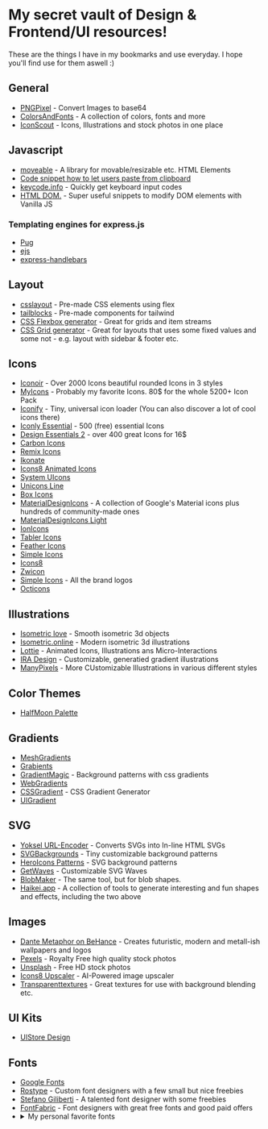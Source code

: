 # My secret vault of Design & Frontend/UI resources!
These are the things I have in my bookmarks and use everyday. I hope you'll find use for them aswell :)

## General
* [PNGPixel](https://png-pixel.com/) - Convert Images to base64
* [ColorsAndFonts](https://www.colorsandfonts.com/) - A collection of colors, fonts and more
* [IconScout](https://iconscout.com/) - Icons, Illustrations and stock photos in one place

## Javascript
* [moveable](https://github.com/daybrush/moveable) - A library for movable/resizable etc. HTML Elements
* [Code snippet how to let users paste from clipboard](https://stackoverflow.com/questions/6333814/how-does-the-paste-image-from-clipboard-functionality-work-in-gmail-and-google-c)
* [keycode.info](https://keycode.info/) - Quickly get keyboard input codes
* [HTML DOM.](https://htmldom.dev/) - Super useful snippets to modify DOM elements with Vanilla JS 

### Templating engines for express.js
* [Pug](https://pugjs.org/api/getting-started.html)
* [ejs](https://ejs.co)
* [express-handlebars](https://www.npmjs.com/package/express-handlebars)

## Layout
* [csslayout](https://csslayout.io/patterns/) - Pre-made CSS elements using flex
* [tailblocks](https://mertjf.github.io/tailblocks/) - Pre-made components for tailwind
* [CSS Flexbox generator](https://flexgenerator.com/) - Great for grids and item streams
* [CSS Grid generator](https://cssgrid-generator.netlify.app/) - Great for layouts that uses some fixed values and some not - e.g. layout with sidebar & footer etc.

## Icons
* [Iconoir](https://iconoir.com/) - Over 2000 Icons beautiful rounded Icons in 3 styles
* [MyIcons](https://myicons.co) - Probably my favorite Icons. 80$ for the whole 5200+ Icon Pack
* [Iconify](https://iconify.design/) - Tiny, universal icon loader (You can also discover a lot of cool icons there)
* [Iconly Essential](https://ui8.net/piqodesign/products/iconly-essential-icons) - 500 (free) essential Icons
* [Design Essentials 2](https://ui8.net/aps/products/design-essentials-2) - over 400 great Icons for 16$
* [Carbon Icons](https://www.carbondesignsystem.com/guidelines/icons/library/)
* [Remix Icons](http://remixicon.com/)
* [Ikonate](https://ikonate.com/)
* [Icons8 Animated Icons](https://icons8.com/animated-icons)
* [System UIcons](https://systemuicons.com/)
* [Unicons Line](https://iconscout.com/unicons/explore/line)
* [Box Icons](https://boxicons.com/)
* [MaterialDesignIcons](https://materialdesignicons.com) - A collection of Google's Material icons plus hundreds of community-made ones
* [MaterialDesignIcons Light](https://creativemarket.com/templarian/348441-Material-Design-Icons-Light)
* [IonIcons](https://ionicons.com/)
* [Tabler Icons](https://tablericons.com/)
* [Feather Icons](https://feathericons.com/)
* [Simple Icons](https://simpleicons.org/)
* [Icons8](https://icons8.com)
* [Zwicon](https://www.zwicon.com)
* [Simple Icons](https://simpleicons.org) - All the brand logos
* [Octicons](https://octicons-primer.vercel.app/octicons)

## Illustrations
* [Isometric love](https://www.isometriclove.com/) - Smooth isometric 3d objects
* [Isometric.online](https://isometric.online/) - Modern isometric 3d illustrations
* [Lottie](https://lottiefiles.com/popular?sort=all-time) - Animated Icons, Illustrations ans Micro-Interactions
* [IRA Design](https://iradesign.io) - Customizable, generatied gradient illustrations
* [ManyPixels](https://www.manypixels.co/gallery/) - More CUstomizable Illustrations in various different styles

## Color Themes
* [HalfMoon Palette](https://www.gethalfmoon.com/docs/color-utilities/)

## Gradients
* [MeshGradients](https://www.ls.graphics/meshgradients)
* [Grabients](https://www.grabient.com/)
* [GradientMagic](https://www.gradientmagic.com/) - Background patterns with css gradients
* [WebGradients](https://webgradients.com/)
* [CSSGradient](https://cssgradient.io/) - CSS Gradient Generator
* [UIGradient](https://uigradients.com/)

## SVG
* [Yoksel URL-Encoder](https://yoksel.github.io/url-encoder/) - Converts SVGs into In-line HTML SVGs
* [SVGBackgrounds](https://www.svgbackgrounds.com/) - Tiny customizable background patterns
* [HeroIcons Patterns](https://heropatterns.com/) - SVG background patterns
* [GetWaves](https://getwaves.io) - Customizable SVG Waves
* [BlobMaker](https://www.blobmaker.app) - The same tool, but for blob shapes.
* [Haikei.app](https://haikei.app) - A collection of tools to generate interesting and fun shapes and effects, including the two above

## Images
* [Dante Metaphor on BeHance](https://www.behance.net/dantemetaphor) - Creates futuristic, modern and metall-ish wallpapers and logos
* [Pexels](https://pexels.com) - Royalty Free high quality stock photos
* [Unsplash](https://unsplash.com) - Free HD stock photos
* [Icons8 Upscaler](https://icons8.com/upscaler) - AI-Powered image upscaler
* [Transparenttextures](https://www.transparenttextures.com) - Great textures for use with background blending etc.

## UI Kits
* [UIStore Design](https://www.uistore.design)

## Fonts
* [Google Fonts](https://fonts.google.com/)
* [Rostype](http://rostype.com) - Custom font designers with a few small but nice freebies
* [Stefano Giliberti](https://www.brumale.xyz/) - A talented font designer with some freebies
* [FontFabric](https://www.fontfabric.com/) - Font designers with great free fonts and good paid offers
* <details>
  <summary>My personal favorite fonts</summary>
    <br><h2>Header Fonts</h2>
    <ul>
      <li>
        <details>
        <summary>Helvetica 83 Wide</summary>
          <img src="fonts/helvetica.png">
          <a href="https://www.fonts.com/font/linotype/neue-helvetica/83-extended-heavy">Buy</a><br><br>
        </details>
      </li>
      <li>
        <details>
        <summary>Do Hyeon</summary>
          <img src="fonts/hyeon.png">
          <a href="https://fonts.google.com/specimen/Do+Hyeon">Download</a><br><br>
        </details>
      </li>
      <li>
        <details>
        <summary>URW Geometric</summary>
          <img src="fonts/urw.png">
          <a href="https://www.myfonts.com/fonts/urw/geometric/">Buy</a><br><br>
        </details>
      </li>
    </ul>
    <br><h2>Text Block Fonts</h2>
    <ul>
      <li>
        <details>
        <summary>San Francisco Display</summary>
          <img src="fonts/sanfrancisco.png">
          <a href="https://developer.apple.com/fonts/">Download</a><br><br>
        </details>
      </li>
      <li>
        <details>
        <summary>Sequel Sans</summary>
          <img src="fonts/sequel.png">
          <a href="https://www.myfonts.com/fonts/ogj-typedesign/sequel-sans/">Buy</a><br><br>
        </details>
      </li>
      <li>
        <details>
        <summary>Titillium Web</summary>
          <img src="fonts/titillium.png">
          <a href="https://fonts.google.com/specimen/Titillium+Web">Download</a><br><br>
        </details>
      </li>
      <li>
        <details>
        <summary>Poppins</summary>
          <img src="fonts/poppins.png">
          <a href="https://fonts.google.com/specimen/Poppins">Download</a><br><br>
        </details>
      </li>
    </ul>
    <br><h2>Serif Fonts <sub><small><i>(Goes best with Headings)</i></small></sub></h2>
    <ul>
      <li>
        <details>
        <summary>New York</summary>
          <img src="fonts/newyork.png">
          <a href="https://developer.apple.com/fonts/">Download</a><br><br>
        </details>
      </li>
      <li>
        <details>
        <summary>Sparkling Moscow</summary>
          <img src="fonts/moscow.png">
          <a href="https://creativemarket.com/sensatype/4422537-Sparkling-Moscow-Font-Duo">Buy</a><br><br>
        </details>
      </li>
      <li>
        <details>
        <summary>Trajan Pro 3</summary>
          <img src="fonts/trajan.png">
          <a href="https://www.azfonts.de/load_font/trajan-pro-3.html">Download</a><br><br>
        </details>
      </li>
      <li>
        <details>
        <summary>Winchester</summary>
          <img src="fonts/winchester.png">
          <a href="https://www.dafont.com/winchester-2.font">Download</a><br><br>
        </details>
      </li>
    </ul>
  </details>  
